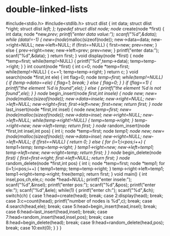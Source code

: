 # double-linked-lists


#include<stdio.h>
#include<stdlib.h>
struct dlist
{
     int data;
     struct dlist *right;
     struct dlist *left;
};
typedef struct dlist node;
node* create(node *first)
{
           int data;
           node *new,*prev;
           printf("enter data value:");
           scanf("%d",&data);
           while (data!=-1)
           {
            new=(node*)malloc(sizeof(node));
            new->data=data;
            new->right=NULL;
            new->left=NULL;
           if (first==NULL)
           {
                  first=new;
                  prev=new;
           }
           else
           {
                   prev->right=new;
                   new->left=prev;
                   prev=new;
           }
           printf("enter data:");
           scanf("%d",&data);
           }
           return first;
}
void display(node *first)
{
        node *temp=first;
        while(temp!=NULL)
        {
                printf("%d",temp->data);
                temp=temp->right;
        }
}
int count(node *first)
{
        int c=0;
        node *temp=first;
        while(temp!=NULL)
        {
                c+=1;
                temp=temp->right;
        }
        return c;
}
void search(node *first,int ele)
{
        int flag=0;
        node *temp=first;
        while(temp!=NULL)
        {
                if (temp->data==ele)
                {
                        flag=1;
                        break;
                }
                else
                {
                        flag=0;
                }
        }
        if (flag==1)
        {
                printf("the element %d is found",ele);
        }
        else
        {
                printf("the element %d is not found",ele);
        }
}
node* begin_insert(node *first,int insele)
{
        node *new;
        new=(node*)malloc(sizeof(node));
        new->data=insele;
        new->right=NULL;
        new->left=NULL;
        new->right=first;
        first->left=new;
        first=new;
        return first;
}
node* last_insert(node *first,int insel)
{
        node *new,*temp=first;
        new=(node*)malloc(sizeof(node));
        new->data=insel;
        new->right=NULL;
        new->left=NULL;
        while(temp->right!=NULL)
        {
                temp=temp->right;
        }
        temp->right=new;
        new->left=temp;
        return first;
}
node* random_insert(node *first,int insel,int pos)
{
        int i;
        node *temp=first;
        node *temp1;
        node *new;
        new=(node*)malloc(sizeof(node));
        new->data=insel;
        new->right=NULL;
        new->left=NULL;
        if (first==NULL)
        {
                return 0;
        }
        else
        {
        for (i=1;i<pos;i++)
        {
                temp1=temp;
                temp=temp->right;
        }
        temp1->right=new;
        new->left=temp1;
        temp->left=new;
        new->right=temp;
        return first;
        }
}
node* begin_delete(node *first)
{
        first=first->right;
        first->left=NULL;
        return first;
}
node* random_delete(node *first,int pos)
{
        int i;
        node *temp=first;
        node *temp1;
        for (i=1;i<pos;i++)
        {
                temp1=temp;
                temp=temp->right;
        }
        temp->right->left=temp1;
        temp1->right=temp->right;
        free(temp);
        return first;
}
void main()
{
        int insel,pos,ch,ele,c;
        node *head=NULL;
        printf("enter insele:");
        scanf("%d",&insel);
        printf("enter pos:");
        scanf("%d",&pos);
        printf("enter ele:");
        scanf("%d",&ele);
        while(1)
        {
                printf("enter ch:");
                scanf("%d",&ch);
                switch(ch)
                {
                  case 1:head=create(head);
                        break;
                  case 2:display(head);
                        break;
                  case 3:c=count(head);
                        printf("number of nodes is %d",c);
                        break;
                  case 4:search(head,ele);
                        break;
                  case 5:head=begin_insert(head,insel);
                        break;
                  case 6:head=last_insert(head,insel);
                        break;
                  case 7:head=random_insert(head,insel,pos);
                        break;
                  case 8:head=begin_delete(head);
                        break;
                  case 9:head=random_delete(head,pos);
                        break;
                  case 10:exit(0);
                }
        }
}

